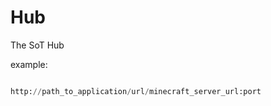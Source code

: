 Hub
===

The SoT Hub

example:

```python

http://path_to_application/url/minecraft_server_url:port
